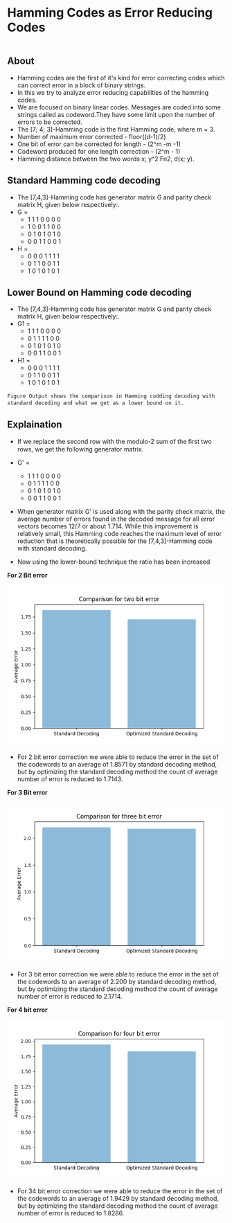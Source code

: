 #  Hamming Codes as Error Reducing Codes
```

```
## About
* Hamming codes are the first of it's kind for error correcting codes which can correct error in a block of binary strings. 
* In this we try to analyze error reducing capabilities of the hamming codes. 
* We are focused on binary linear codes. 
 Messages are coded into some strings called as codeword.They have some limit upon the number of errors to be corrected.
* The [7; 4; 3]-Hamming code is the first Hamming code, where m = 3.
* Number of maximum error corrected - floor((d-1)/2)
* One bit of error can be corrected for length - (2^m -m -1)
* Codeword produced for one length correction - (2^m - 1)
* Hamming distance between the two words x; y^2 Fn2, d(x; y).


## Standard Hamming code decoding

* The [7,4,3]-Hamming code has generator matrix G and parity check matrix H, given below respectively:.
 * G = 
      * 1 1 1 0 0 0 0 
      * 1 0 0 1 1 0 0 
      * 0 1 0 1 0 1 0
      * 0 0 1 1 0 0 1
 * H = 
      * 0 0 0 1 1 1 1
      * 0 1 1 0 0 1 1 
      * 1 0 1 0 1 0 1
      

## Lower Bound on Hamming code decoding

* The [7,4,3]-Hamming code has generator matrix G and parity check matrix H, given below respectively:.
 * G1 = 
      * 1 1 1 0 0 0 0 
      * 0 1 1 1 1 0 0 
      * 0 1 0 1 0 1 0
      * 0 0 1 1 0 0 1
 * H1 = 
      * 0 0 0 1 1 1 1
      * 0 1 1 0 0 1 1 
      * 1 0 1 0 1 0 1
      

```
Figure Output shows the comparison in Hamming codding decoding with standard decoding and what we get as a lower bound on it.
```

## Explaination



* If we replace the second row with the modulo-2 sum of the ﬁrst two rows, we get the following generator matrix. 
 * G' = 
      * 1 1 1 0 0 0 0
      * 0 1 1 1 1 0 0 
      * 0 1 0 1 0 1 0
      * 0 0 1 1 0 0 1 
* When generator matrix G' is used along with the parity check matrix, the average number of errors found in the decoded message for all error vectors becomes 12/7 or about 1.714. While this improvement is relatively small, this Hamming code reaches the maximum level of error reduction that is theoretically possible for the
[7,4,3]-Hamming code with standard decoding. 

* Now using the lower-bound technique the ratio has been increased

**For 2 Bit error**

![Output of 2 bit error correction](2bit.png)

* For  2 bit error correction we were able to reduce the error in the set of the codewords to an average of 1.8571 by standard decoding method, but by optimizing the standard decoding method the count of average number of error is reduced to 1.7143.

**For 3 Bit error**

![Output of 3 bit error correction](3bit.png)

* For  3 bit error  correction we were able to reduce the error in the set of the codewords to an average of 2.200 by standard decoding method, but by optimizing the standard decoding method the count of average number of error is reduced to 2.1714.

**For 4 bit error**

![Output of 4 bit error correxction](4bit.png)

* For  34 bit error correction we were able to reduce the error in the set of the codewords to an average of 1.9429 by standard decoding method, but by optimizing the standard decoding method the count of average number of error is reduced to 1.8286.


